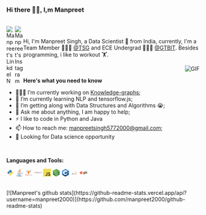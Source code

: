 ### Hi there 👋🏽, I,m Manpreet

<br/>

<a href="https://www.linkedin.com/in/manpreet-singh-901269157/">
  <img align="left" alt="Manpreet's LinkdeIN" width="22px" src="https://cdn.jsdelivr.net/npm/simple-icons@v3/icons/linkedin.svg" />
</a>
<a href="https://www.instagram.com/manpreet_1578/">
  <img align="left" alt="Manpreet's Instagram" width="22px" src="https://cdn.jsdelivr.net/npm/simple-icons@v3/icons/instagram.svg" />
</a>

<br/>

Hi, I'm Manpreet Singh, a Data Scientist 🚀 from India, currently, I'm a Team Member 🙍🏽‍♂️ [@TSG](https://github.com/TSG-GTBIT) and ECE Undergrad 👨🏽‍💻 [@GTBIT](https://www.gtbit.org/). Besides programming, i like to workout 🏋️.

 <img align="right" alt="GIF" src="https://media.giphy.com/media/U7gTVK2ch30xsUskCL/giphy.gif" />
 
 <br/>
 
 **Here's what you need to know**

- 👨🏽‍💻 I’m currently working on [Knowledge-graphs](https://thenextweb.com/podium/2019/06/11/what-is-a-knowledge-graph-and-how-does-one-work/);
- 🌱 I’m currently learning NLP and tensorflow.js; 
- 🤔 I’m getting along with Data Structures and Algorithms 😭;
- 💬 Ask me about anything, I am happy to help;
- ⚡️  I like to code in Python and Java
- 📫 How to reach me: manpreetsingh5772000@gmail.com;
- 💼 Looking for Data science opportunity

<br/>

**Languages and Tools:**  

<code><img height="20" src="https://raw.githubusercontent.com/github/explore/80688e429a7d4ef2fca1e82350fe8e3517d3494d/topics/python/python.png"></code>
<code><img height="20" src="https://raw.githubusercontent.com/github/explore/80688e429a7d4ef2fca1e82350fe8e3517d3494d/topics/java/java.png"></code>
<code><img height="20" src="https://raw.githubusercontent.com/github/explore/80688e429a7d4ef2fca1e82350fe8e3517d3494d/topics/tensorflow/tensorflow.png"></code>
<code><img height="20" src="https://raw.githubusercontent.com/github/explore/80688e429a7d4ef2fca1e82350fe8e3517d3494d/topics/pytorch/pytorch.png"></code>
<code><img height="20" src="https://raw.githubusercontent.com/github/explore/80688e429a7d4ef2fca1e82350fe8e3517d3494d/topics/javascript/javascript.png"></code>
<code><img height="20" src="https://raw.githubusercontent.com/github/explore/80688e429a7d4ef2fca1e82350fe8e3517d3494d/topics/nodejs/nodejs.png"></code>
<code><img height="20" src="https://raw.githubusercontent.com/github/explore/80688e429a7d4ef2fca1e82350fe8e3517d3494d/topics/cpp/cpp.png"></code>
<code><img height="20" src="https://raw.githubusercontent.com/github/explore/80688e429a7d4ef2fca1e82350fe8e3517d3494d/topics/mysql/mysql.png"></code>
<code><img height="20" src="https://raw.githubusercontent.com/github/explore/80688e429a7d4ef2fca1e82350fe8e3517d3494d/topics/git/git.png"></code>

<br/>
[![Manpreet's github stats](https://github-readme-stats.vercel.app/api?username=manpreet2000)](https://github.com/manpreet2000/github-readme-stats)
